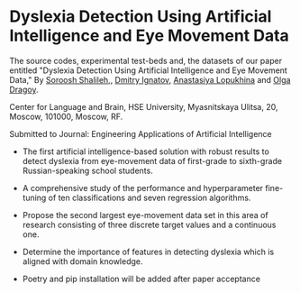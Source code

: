 # Dyslexia Detection Using Artificial Intelligence and Eye Movement Data


The source codes, experimental test-beds and, the datasets of our paper entitled "Dyslexia Detection Using Artificial Intelligence and Eye Movement Data,"
By [Soroosh Shalileh,](https://www.hse.ru/en/staff/srshalileh),
[Dmitry Ignatov,](https://www.hse.ru/en/staff/dima) [Anastasiya Lopukhina](https://www.hse.ru/en/staff/lopukhina) and [Olga Dragoy](https://www.hse.ru/en/staff/dragoy).

Center for Language and Brain, HSE University, Myasnitskaya Ulitsa, 20, Moscow, 101000, Moscow, RF. 

Submitted to Journal: Engineering Applications of Artificial Intelligence


- The first artificial intelligence-based solution with robust results to detect dyslexia from eye-movement data of first-grade to sixth-grade Russian-speaking school students.

- A comprehensive study of the performance and hyperparameter fine-tuning of ten classifications and seven regression algorithms.

- Propose the second largest eye-movement data set in this area of research consisting of three discrete target values and a continuous one.

- Determine the importance of features in detecting dyslexia which is aligned with domain knowledge.


- Poetry and pip installation will be added after paper acceptance 
